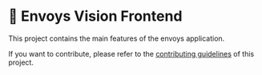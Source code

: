 # 🥞 Envoys Vision Frontend

This project contains the main features of the envoys application.

If you want to contribute, please refer to the [contributing guidelines](./CONTRIBUTING.md) of this project.

